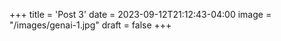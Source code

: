 +++
title = 'Post 3'
date = 2023-09-12T21:12:43-04:00
image = "/images/genai-1.jpg"
draft = false
+++
